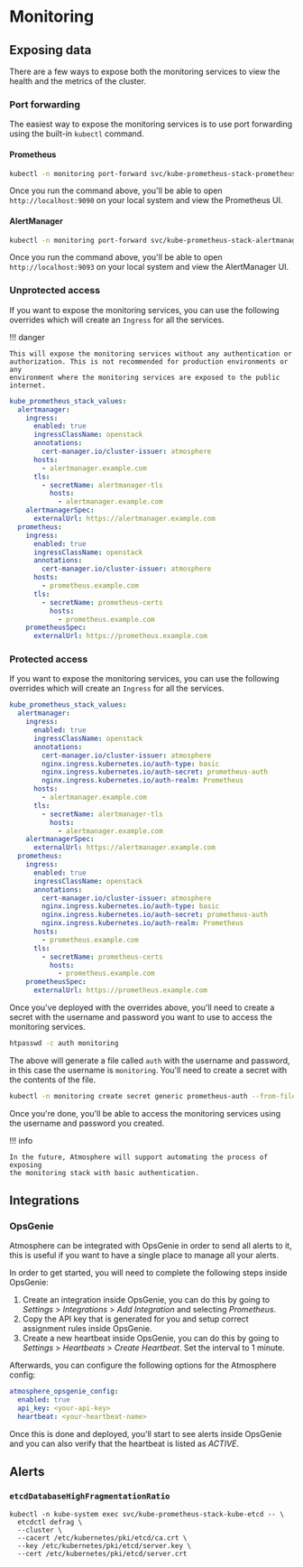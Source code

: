 # Monitoring

## Exposing data

There are a few ways to expose both the monitoring services to view the health
and the metrics of the cluster.

### Port forwarding

The easiest way to expose the monitoring services is to use port forwarding
using the built-in `kubectl` command.

#### Prometheus

```bash
kubectl -n monitoring port-forward svc/kube-prometheus-stack-prometheus 9090
```

Once you run the command above, you'll be able to open `http://localhost:9090`
on your local system and view the Prometheus UI.

#### AlertManager

```bash
kubectl -n monitoring port-forward svc/kube-prometheus-stack-alertmanager 9093
```

Once you run the command above, you'll be able to open `http://localhost:9093`
on your local system and view the AlertManager UI.

### Unprotected access

If you want to expose the monitoring services, you can use the following
overrides which will create an `Ingress` for all the services.

!!! danger

    This will expose the monitoring services without any authentication or
    authorization. This is not recommended for production environments or any
    environment where the monitoring services are exposed to the public internet.

```yaml
kube_prometheus_stack_values:
  alertmanager:
    ingress:
      enabled: true
      ingressClassName: openstack
      annotations:
        cert-manager.io/cluster-issuer: atmosphere
      hosts:
        - alertmanager.example.com
      tls:
        - secretName: alertmanager-tls
          hosts:
            - alertmanager.example.com
    alertmanagerSpec:
      externalUrl: https://alertmanager.example.com
  prometheus:
    ingress:
      enabled: true
      ingressClassName: openstack
      annotations:
        cert-manager.io/cluster-issuer: atmosphere
      hosts:
        - prometheus.example.com
      tls:
        - secretName: prometheus-certs
          hosts:
            - prometheus.example.com
    prometheusSpec:
      externalUrl: https://prometheus.example.com
```

### Protected access

If you want to expose the monitoring services, you can use the following
overrides which will create an `Ingress` for all the services.

```yaml
kube_prometheus_stack_values:
  alertmanager:
    ingress:
      enabled: true
      ingressClassName: openstack
      annotations:
        cert-manager.io/cluster-issuer: atmosphere
        nginx.ingress.kubernetes.io/auth-type: basic
        nginx.ingress.kubernetes.io/auth-secret: prometheus-auth
        nginx.ingress.kubernetes.io/auth-realm: Prometheus
      hosts:
        - alertmanager.example.com
      tls:
        - secretName: alertmanager-tls
          hosts:
            - alertmanager.example.com
    alertmanagerSpec:
      externalUrl: https://alertmanager.example.com
  prometheus:
    ingress:
      enabled: true
      ingressClassName: openstack
      annotations:
        cert-manager.io/cluster-issuer: atmosphere
        nginx.ingress.kubernetes.io/auth-type: basic
        nginx.ingress.kubernetes.io/auth-secret: prometheus-auth
        nginx.ingress.kubernetes.io/auth-realm: Prometheus
      hosts:
        - prometheus.example.com
      tls:
        - secretName: prometheus-certs
          hosts:
            - prometheus.example.com
    prometheusSpec:
      externalUrl: https://prometheus.example.com
```

Once you've deployed with the overrides above, you'll need to create a secret
with the username and password you want to use to access the monitoring
services.

```bash
htpasswd -c auth monitoring
```

The above will generate a file called `auth` with the username and password,
in this case the username is `monitoring`. You'll need to create a secret with
the contents of the file.

```bash
kubectl -n monitoring create secret generic prometheus-auth --from-file=auth
```

Once you're done, you'll be able to access the monitoring services using the
username and password you created.

!!! info

    In the future, Atmosphere will support automating the process of exposing
    the monitoring stack with basic authentication.

## Integrations

### OpsGenie

Atmosphere can be integrated with OpsGenie in order to send all alerts to it,
this is useful if you want to have a single place to manage all your alerts.

In order to get started, you will need to complete the following steps inside
OpsGenie:

1. Create an integration inside OpsGenie, you can do this by going to
   _Settings_ > _Integrations_ > _Add Integration_ and selecting _Prometheus_.
2. Copy the API key that is generated for you and setup correct assignment
   rules inside OpsGenie.
3. Create a new heartbeat inside OpsGenie, you can do this by going to
   _Settings_ > _Heartbeats_ > _Create Heartbeat_.  Set the interval to 1 minute.

Afterwards, you can configure the following options for the Atmosphere config:

```yaml
atmosphere_opsgenie_config:
  enabled: true
  api_key: <your-api-key>
  heartbeat: <your-heartbeat-name>
```

Once this is done and deployed, you'll start to see alerts inside OpsGenie and
you can also verify that the heartbeat is listed as _ACTIVE_.

## Alerts

### `etcdDatabaseHighFragmentationRatio`

```console
kubectl -n kube-system exec svc/kube-prometheus-stack-kube-etcd -- \
  etcdctl defrag \
  --cluster \
  --cacert /etc/kubernetes/pki/etcd/ca.crt \
  --key /etc/kubernetes/pki/etcd/server.key \
  --cert /etc/kubernetes/pki/etcd/server.crt
```
